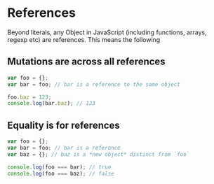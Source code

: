 # References

Beyond literals, any Object in JavaScript \(including functions, arrays, regexp etc\) are references. This means the following

## Mutations are across all references

```javascript
var foo = {};
var bar = foo; // bar is a reference to the same object

foo.baz = 123;
console.log(bar.baz); // 123
```

## Equality is for references

```javascript
var foo = {};
var bar = foo; // bar is a reference
var baz = {}; // baz is a *new object* distinct from `foo`

console.log(foo === bar); // true
console.log(foo === baz); // false
```

